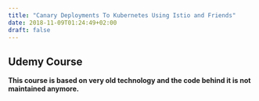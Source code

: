 ```yaml
---
title: "Canary Deployments To Kubernetes Using Istio and Friends"
date: 2018-11-09T01:24:49+02:00
draft: false
---
```


## Udemy Course

**This course is based on very old technology and the code behind it is not maintained anymore.**